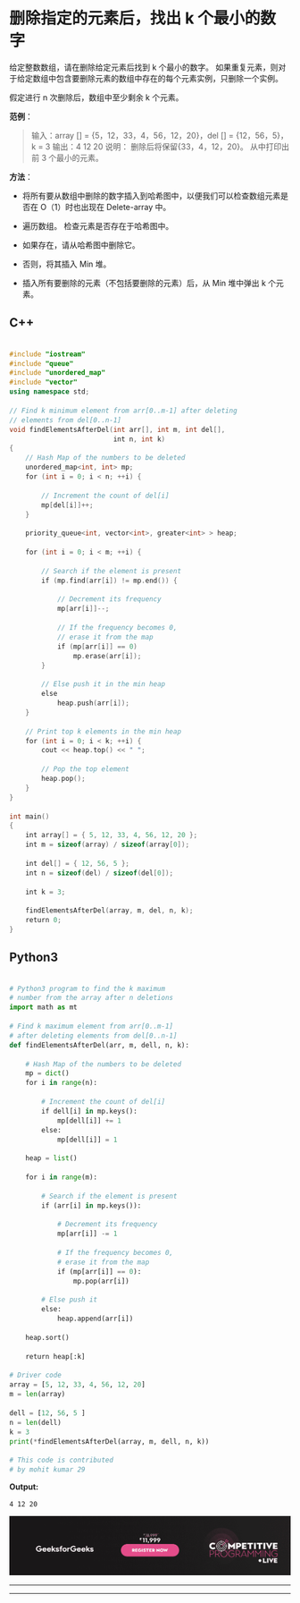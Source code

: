# 删除指定的元素后，找出 k 个最小的数字

给定整数数组，请在删除给定元素后找到 k 个最小的数字。 如果重复元素，则对于给定数组中包含要删除元素的数组中存在的每个元素实例，只删除一个实例。

假定进行 n 次删除后，数组中至少剩余 k 个元素。

**范例**：

> 输入：array [] = {5，12，33，4，56，12，20}，del [] = {12，56，5}，k = 3
> 输出：4 12 20
> 说明： 删除后将保留{33，4，12，20}。 从中打印出前 3 个最小的元素。

**方法**：

*   将所有要从数组中删除的数字插入到哈希图中，以便我们可以检查数组元素是否在 O（1）时也出现在 Delete-array 中。

*   遍历数组。 检查元素是否存在于哈希图中。

*   如果存在，请从哈希图中删除它。

*   否则，将其插入 Min 堆。

*   插入所有要删除的元素（不包括要删除的元素）后，从 Min 堆中弹出 k 个元素。

## C++

```cpp

#include "iostream" 
#include "queue" 
#include "unordered_map" 
#include "vector" 
using namespace std; 

// Find k minimum element from arr[0..m-1] after deleting 
// elements from del[0..n-1] 
void findElementsAfterDel(int arr[], int m, int del[], 
                          int n, int k) 
{ 
    // Hash Map of the numbers to be deleted 
    unordered_map<int, int> mp; 
    for (int i = 0; i < n; ++i) { 

        // Increment the count of del[i] 
        mp[del[i]]++; 
    } 

    priority_queue<int, vector<int>, greater<int> > heap; 

    for (int i = 0; i < m; ++i) { 

        // Search if the element is present 
        if (mp.find(arr[i]) != mp.end()) { 

            // Decrement its frequency 
            mp[arr[i]]--; 

            // If the frequency becomes 0, 
            // erase it from the map 
            if (mp[arr[i]] == 0) 
                mp.erase(arr[i]); 
        } 

        // Else push it in the min heap 
        else
            heap.push(arr[i]); 
    } 

    // Print top k elements in the min heap 
    for (int i = 0; i < k; ++i) { 
        cout << heap.top() << " "; 

        // Pop the top element 
        heap.pop(); 
    } 
} 

int main() 
{ 
    int array[] = { 5, 12, 33, 4, 56, 12, 20 }; 
    int m = sizeof(array) / sizeof(array[0]); 

    int del[] = { 12, 56, 5 }; 
    int n = sizeof(del) / sizeof(del[0]); 

    int k = 3; 

    findElementsAfterDel(array, m, del, n, k); 
    return 0; 
} 

```

## Python3

```py

# Python3 program to find the k maximum  
# number from the array after n deletions 
import math as mt 

# Find k maximum element from arr[0..m-1]  
# after deleting elements from del[0..n-1] 
def findElementsAfterDel(arr, m, dell, n, k): 

    # Hash Map of the numbers to be deleted 
    mp = dict() 
    for i in range(n): 

        # Increment the count of del[i] 
        if dell[i] in mp.keys(): 
            mp[dell[i]] += 1
        else: 
            mp[dell[i]] = 1

    heap = list() 

    for i in range(m): 

        # Search if the element is present 
        if (arr[i] in mp.keys()): 

            # Decrement its frequency 
            mp[arr[i]] -= 1

            # If the frequency becomes 0, 
            # erase it from the map 
            if (mp[arr[i]] == 0): 
                mp.pop(arr[i]) 

        # Else push it  
        else: 
            heap.append(arr[i]) 

    heap.sort() 

    return heap[:k] 

# Driver code 
array = [5, 12, 33, 4, 56, 12, 20] 
m = len(array) 

dell = [12, 56, 5 ] 
n = len(dell) 
k = 3
print(*findElementsAfterDel(array, m, dell, n, k)) 

# This code is contributed  
# by mohit kumar 29 

```

**Output:**

```
4 12 20

```

[![competitive-programming-img](img/5211864e7e7a28eeeb039fa5d6073a24.png)](https://practice.geeksforgeeks.org/courses/competitive-programming-live?utm_source=geeksforgeeks&utm_medium=article&utm_campaign=gfg_article_cp)

* * *

* * *




